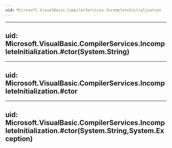 ```yaml
---
uid: Microsoft.VisualBasic.CompilerServices.IncompleteInitialization
---
```


---
uid: Microsoft.VisualBasic.CompilerServices.IncompleteInitialization.#ctor(System.String)
---

---
uid: Microsoft.VisualBasic.CompilerServices.IncompleteInitialization.#ctor
---

---
uid: Microsoft.VisualBasic.CompilerServices.IncompleteInitialization.#ctor(System.String,System.Exception)
---
